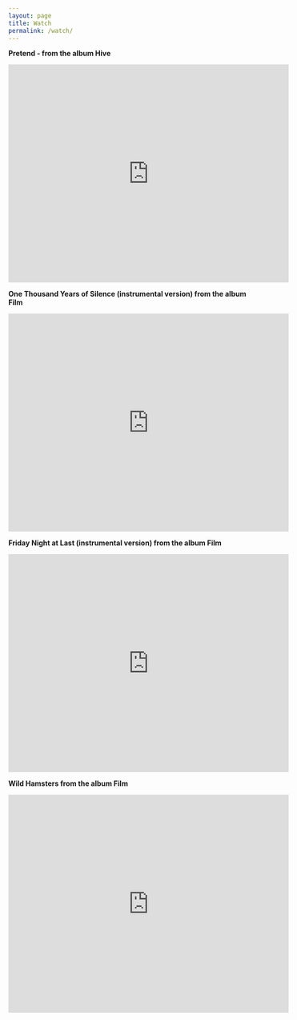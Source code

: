 ```yaml
---
layout: page
title: Watch
permalink: /watch/
---
```

****Pretend - from the album Hive****
<iframe style="border: 0; width: 560px; height: 435px;" src="https://bandcamp.com/VideoEmbed?track=2985362402&bgcol=ffffff&linkcol=e99708" mozallowfullscreen="1" webkitallowfullscreen="1" allowfullscreen="1" seamless></iframe>

****One Thousand Years of Silence (instrumental version) from the album Film****
<iframe style="border: 0; width: 560px; height: 435px;" src="https://bandcamp.com/VideoEmbed?track=2115153345&bgcol=ffffff&linkcol=2ebd35" mozallowfullscreen="1" webkitallowfullscreen="1" allowfullscreen="1" seamless></iframe>

****Friday Night at Last (instrumental version) from the album Film****
<iframe style="border: 0; width: 560px; height: 435px;" src="https://bandcamp.com/VideoEmbed?track=1524477456&bgcol=ffffff&linkcol=0687f5" mozallowfullscreen="1" webkitallowfullscreen="1" allowfullscreen="1" seamless></iframe>

****Wild Hamsters from the album Film****
<iframe style="border: 0; width: 560px; height: 435px;" src="https://bandcamp.com/VideoEmbed?track=3903052289&bgcol=ffffff&linkcol=0687f5" mozallowfullscreen="1" webkitallowfullscreen="1" allowfullscreen="1" seamless></iframe>